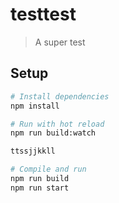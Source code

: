 # testtest

> A super test

## Setup

```sh
# Install dependencies
npm install

# Run with hot reload
npm run build:watch

ttssjjkkll

# Compile and run
npm run build
npm run start
```
